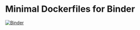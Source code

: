# Minimal Dockerfiles for Binder

[![Binder](https://mybinder.org/badge.svg)](https://mybinder.org/v2/gh/roeselert/minimal-docker/master)
